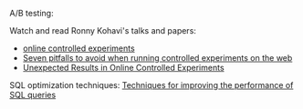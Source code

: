 A/B testing:

Watch and read Ronny Kohavi's talks and papers:
- [online controlled experiments](https://www.youtube.com/watch?v=qtboCGd_hTA)
- [Seven pitfalls to avoid when running controlled experiments on the web](https://www.researchgate.net/publication/221653160_Seven_pitfalls_to_avoid_when_running_controlled_experiments_on_the_web)
- [Unexpected Results in Online Controlled Experiments](https://www.researchgate.net/publication/220520287_Unexpected_Results_in_Online_Controlled_Experiments)

SQL optimization techniques:
[Techniques for improving the performance of SQL queries](https://www.ibm.com/support/knowledgecenter/en/SSZLC2_9.0.0/com.ibm.commerce.developer.doc/refs/rsdperformanceworkspaces.htm)

